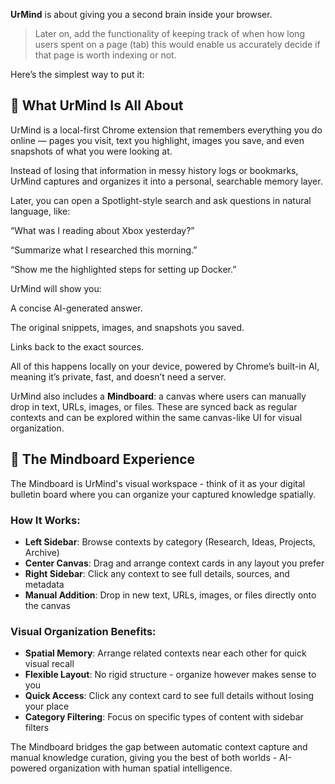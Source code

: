 **UrMind** is about giving you a second brain inside your browser.

> Later on, add the functionality of keeping track of when how long users spent on a page (tab) this would enable us accurately decide if that page is worth indexing or not.

Here’s the simplest way to put it:

## 🧠 What UrMind Is All About

UrMind is a local-first Chrome extension that remembers everything you do online — pages you visit, text you highlight, images you save, and even snapshots of what you were looking at.

Instead of losing that information in messy history logs or bookmarks, UrMind captures and organizes it into a personal, searchable memory layer.

Later, you can open a Spotlight-style search and ask questions in natural language, like:

“What was I reading about Xbox yesterday?”

“Summarize what I researched this morning.”

“Show me the highlighted steps for setting up Docker.”

UrMind will show you:

A concise AI-generated answer.

The original snippets, images, and snapshots you saved.

Links back to the exact sources.

All of this happens locally on your device, powered by Chrome’s built-in AI, meaning it’s private, fast, and doesn’t need a server.

UrMind also includes a **Mindboard**: a canvas where users can manually drop in text, URLs, images, or files. These are synced back as regular contexts and can be explored within the same canvas-like UI for visual organization.

## 🎨 The Mindboard Experience

The Mindboard is UrMind's visual workspace - think of it as your digital bulletin board where you can organize your captured knowledge spatially.

### How It Works:

- **Left Sidebar**: Browse contexts by category (Research, Ideas, Projects, Archive)
- **Center Canvas**: Drag and arrange context cards in any layout you prefer
- **Right Sidebar**: Click any context to see full details, sources, and metadata
- **Manual Addition**: Drop in new text, URLs, images, or files directly onto the canvas

### Visual Organization Benefits:

- **Spatial Memory**: Arrange related contexts near each other for quick visual recall
- **Flexible Layout**: No rigid structure - organize however makes sense to you
- **Quick Access**: Click any context card to see full details without losing your place
- **Category Filtering**: Focus on specific types of content with sidebar filters

The Mindboard bridges the gap between automatic context capture and manual knowledge curation, giving you the best of both worlds - AI-powered organization with human spatial intelligence.
